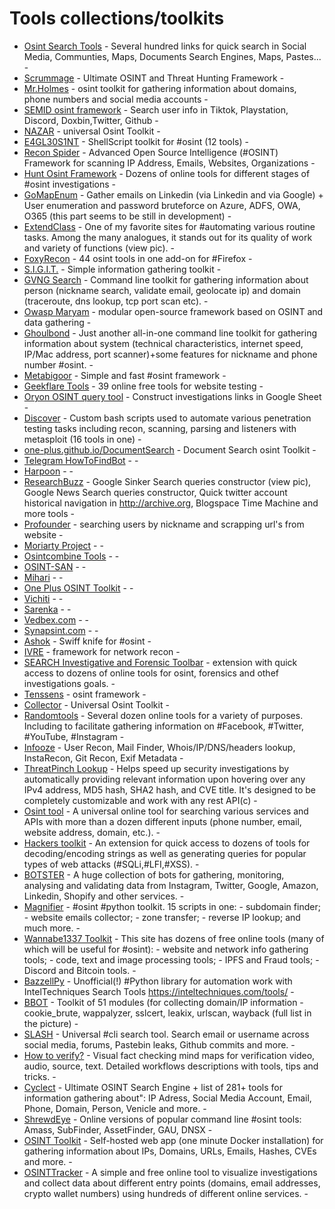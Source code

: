 [](#tools-collectionstoolkits)Tools collections/toolkits
========================================================



- [Osint Search Tools](https://osint.hopain.cyou/index.html) - Several hundred links for quick search in Social Media, Communties, Maps, Documents Search Engines, Maps, Pastes... -
- [Scrummage](https://github.com/matamorphosis/Scrummage) - Ultimate OSINT and Threat Hunting Framework -
- [Mr.Holmes](https://github.com/Lucksi/Mr.Holmes) - osint toolkit for gathering information about domains, phone numbers and social media accounts -
- [SEMID osint framework](https://github.com/Himatric/SEMID) - Search user info in Tiktok, Playstation, Discord, Doxbin,Twitter, Github -
- [NAZAR](https://github.com/MR-NULL666/NAZAR) - universal Osint Toolkit -
- [E4GL30S1NT](https://github.com/C0MPL3XDEV/E4GL30S1NT) - ShellScript toolkit for #osint (12 tools) -
- [Recon Spider](https://github.com/bhavsec/reconspider) - Advanced Open Source Intelligence (#OSINT) Framework for scanning IP Address, Emails, Websites, Organizations -
- [Hunt Osint Framework](https://nitinpandey.in/ihunt/) - Dozens of online tools for different stages of #osint investigations -
- [GoMapEnum](https://github.com/nodauf/GoMapEnum) - Gather emails on Linkedin (via Linkedin and via Google) + User enumeration and password bruteforce on Azure, ADFS, OWA, O365 (this part seems to be still in development) -
- [ExtendClass](https://extendsclass.com/) - One of my favorite sites for #automating various routine tasks. Among the many analogues, it stands out for its quality of work and variety of functions (view pic). -
- [FoxyRecon](https://addons.mozilla.org/ru/firefox/addon/foxyrecon/) - 44 osint tools in one add-on for #Firefox -
- [S.I.G.I.T.](https://github.com/termuxhackers-id/SIGIT) - Simple information gathering toolkit -
- [GVNG Search](https://github.com/ByDog3r/GvngSearch) - Command line toolkit for gathering information about person (nickname search, validate email, geolocate ip) and domain (traceroute, dns lookup, tcp port scan etc). -
- [Owasp Maryam](https://github.com/saeeddhqan/Maryam) - modular open-source framework based on OSINT and data gathering -
- [Ghoulbond](https://github.com/hitesh22rana/ghoulbond) - Just another all-in-one command line toolkit for gathering information about system (technical characteristics, internet speed, IP/Mac address, port scanner)+some features for nickname and phone number #osint. -
- [Metabigoor](https://github.com/j3ssie/metabigor) - Simple and fast #osint framework -
- [Geekflare Tools](https://gf.dev/toolbox) - 39 online free tools for website testing -
- [Oryon OSINT query tool](https://docs.google.com/spreadsheets/d/1_x3PXGOahhKT3-ePaWhb3hM1dVxjmBvsVlw6D6lilTQ/edit#gid=1116439221) - Construct investigations links in Google Sheet -
- [Discover](https://github.com/leebaird/discover) - Custom bash scripts used to automate various penetration testing tasks including recon, scanning, parsing and listeners with metasploit (16 tools in one) -
- [one-plus.github.io/DocumentSearch](https://one-plus.github.io/DocumentSearch) - Document Search osint Toolkit -
- [Telegram HowToFindBot](https://t.me/HowToFindBot) - -
- [Harpoon](https://github.com/Te-k/harpoon) - -
- [ResearchBuzz](https://researchbuzz.github.io/) - Google Sinker Search queries constructor (view pic), Google News Search queries constructor, Quick twitter account historical navigation in http://archive.org, Blogspace Time Machine and more tools -
- [Profounder](https://github.com/d8rkmind/Profounder) - searching users by nickname and scrapping url's from website -
- [Moriarty Project](https://github.com/AzizKpln/Moriarty-Project) - -
- [Osintcombine Tools](https://osintcombine.tools/) - -
- [OSINT-SAN](https://github.com/Bafomet666/OSINT-SAN) - -
- [Mihari](https://github.com/ninoseki/mihari) - -
- [One Plus OSINT Toolkit](https://one-plus.github.io/Instagram) - -
- [Vichiti](https://github.com/umair9747/vichiti) - -
- [Sarenka](https://github.com/pawlaczyk/sarenka) - -
- [Vedbex.com](https://www.vedbex.com/tools/home) - -
- [Synapsint.com](https://synapsint.com/) - -
- [Ashok](https://github.com/ankitdobhal/Ashok) - Swiff knife for #osint -
- [IVRE](https://github.com/ivre/ivre) - framework for network recon -
- [SEARCH Investigative and Forensic Toolbar](https://chrome.google.com/webstore/detail/search-investigative-and/idgjbdfnngdcenpahfalcamfmcjdfbcj/related) - extension with quick access to dozens of online tools for osint, forensics and othef investigations goals. -
- [Tenssens](https://github.com/thenurhabib/tenssens) - osint framework -
- [Collector](https://github.com/galihap76/collector) - Universal Osint Toolkit -
- [Randomtools](https://randomtools.io/) - Several dozen online tools for a variety of purposes. Including to facilitate gathering information on #Facebook, #Twitter, #YouTube, #Instagram -
- [Infooze](https://github.com/devXprite/infoooze) - User Recon, Mail Finder, Whois/IP/DNS/headers lookup, InstaRecon, Git Recon, Exif Metadata -
- [ThreatPinch Lookup](https://chrome.google.com/webstore/detail/threatpinch-lookup/ljdgplocfnmnofbhpkjclbefmjoikgke/related) - Helps speed up security investigations by automatically providing relevant information upon hovering over any IPv4 address, MD5 hash, SHA2 hash, and CVE title. It's designed to be completely customizable and work with any rest API(c) -
- [Osint tool](https://osint-tool.com/) - A universal online tool for searching various services and APIs with more than a dozen different inputs (phone number, email, website address, domain, etc.). -
- [Hackers toolkit](https://chrome.google.com/webstore/detail/hackers-toolkit/iebkeiopbbfnmieadmojmocohdmaghmb/related) - An extension for quick access to dozens of tools for decoding/encoding strings as well as generating queries for popular types of web attacks (#SQLi,#LFI,#XSS). -
- [BOTSTER](https://botster.io/bots) - A huge collection of bots for gathering, monitoring, analysing and validating data from Instagram, Twitter, Google, Amazon, Linkedin, Shopify and other services. -
- [Magnifier](https://github.com/TheEyeOfCyber/Magnifier) - #osint #python toolkit. 15 scripts in one: - subdomain finder; - website emails collector; - zone transfer; - reverse IP lookup; and much more. -
- [Wannabe1337 Toolkit](https://wannabe1337.xyz/) - This site has dozens of free online tools (many of which will be useful for #osint): - website and network info gathering tools; - code, text and image processing tools; - IPFS and Fraud tools; - Discord and Bitcoin tools. -
- [BazzellPy](https://github.com/dmw94/bazzellpy) - Unofficial(!) #Python library for automation work with IntelTechniques Search Tools https://inteltechniques.com/tools/ -
- [BBOT](https://github.com/blacklanternsecurity/bbot) - Toolkit of 51 modules (for collecting domain/IP information - cookie_brute, wappalyzer, sslcert, leakix, urlscan, wayback (full list in the picture) -
- [SLASH](https://github.com/theahmadov/slash) - Universal #cli search tool. Search email or username across social media, forums, Pastebin leaks, Github commits and more. -
- [How to verify?](https://www.howtoverify.info/) - Visual fact checking mind maps for verification video, audio, source, text. Detailed workflows descriptions with tools, tips and tricks. -
- [Cyclect](https://www.godaddy.com/forsale/cyclect.io?utm_source=TDFS_BINNS&utm_medium=BINNS&utm_campaign=TDFS_BINNS&traffic_type=TDFS_BINNS&traffic_id=binns&) - Ultimate OSINT Search Engine + list of 281+ tools for information gathering about": IP Adress, Social Media Account, Email, Phone, Domain, Person, Venicle and more. -
- [ShrewdEye](https://shrewdeye.app/) - Online versions of popular command line #osint tools: Amass, SubFinder, AssetFinder, GAU, DNSX -
- [OSINT Toolkit](https://github.com/dev-lu/osint_toolkit) - Self-hosted web app (one minute Docker installation) for gathering information about IPs, Domains, URLs, Emails, Hashes, CVEs and more. -
- [OSINTTracker](https://app.osintracker.com/) - A simple and free online tool to visualize investigations and collect data about different entry points (domains, email addresses, crypto wallet numbers) using hundreds of different online services. -

